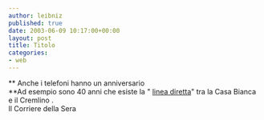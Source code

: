 ```yaml
---
author: leibniz
published: true
date: 2003-06-09 10:17:00+00:00
layout: post
title: Titolo
categories:
- web
---
```


 **   Anche i telefoni hanno un anniversario   
**Ad esempio sono 40 anni che esiste la " [ linea diretta](http://www.corriere.it/edicola/index.jsp?path=ESTERI&doc=TELEFONO)" tra la Casa Bianca e il Cremlino   .   
Il Corriere della Sera
